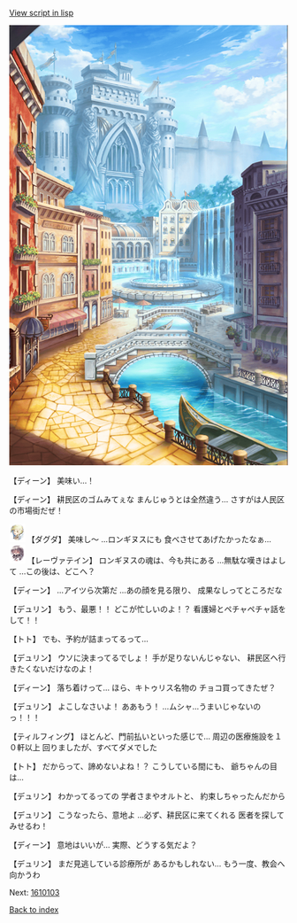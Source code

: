 [View script in lisp](../scripts/1610102.txt)

![006_town.png](../images/backgrounds/006_town.png)

【ディーン】
美味い…！

【ディーン】
耕民区のゴムみてぇな
まんじゅうとは全然違う…
さすがは人民区の市場街だぜ！

<img src="../images/units/200641.png" alt="200641.png" height="34"/>
【ダグダ】
美味し～
…ロンギヌスにも
食べさせてあげたかったなぁ…

<img src="../images/units/100221.png" alt="100221.png" height="34"/>
【レーヴァテイン】
ロンギヌスの魂は、今も共にある
…無駄な嘆きはよして
…この後は、どこへ？

【ディーン】
…アイツら次第だ
…あの顔を見る限り、
成果なしってところだな

【デュリン】
もう、最悪！！
どこが忙しいのよ！？
看護婦とペチャペチャ話をして！！

【トト】
でも、予約が詰まってるって…

【デュリン】
ウソに決まってるでしょ！
手が足りないんじゃない、
耕民区へ行きたくないだけなのよ！

【ディーン】
落ち着けって…
ほら、キトゥリス名物の
チョコ買ってきたぜ？

【デュリン】
よこしなさいよ！
ああもう！
…ムシャ…うまいじゃないのっ！！！

【ティルフィング】
ほとんど、門前払いといった感じで…
周辺の医療施設を１０軒以上
回りましたが、すべてダメでした

【トト】
だからって、諦めないよね！？
こうしている間にも、
爺ちゃんの目は…

【デュリン】
わかってるっての
学者さまやオルトと、
約束しちゃったんだから

【デュリン】
こうなったら、意地よ
…必ず、耕民区に来てくれる
医者を探してみせるわ！

【ディーン】
意地はいいが…
実際、どうする気だよ？

【デュリン】
まだ見逃している診療所が
あるかもしれない…
もう一度、教会へ向かうわ

Next: [1610103](1610103.md)

[Back to index](index.md)
